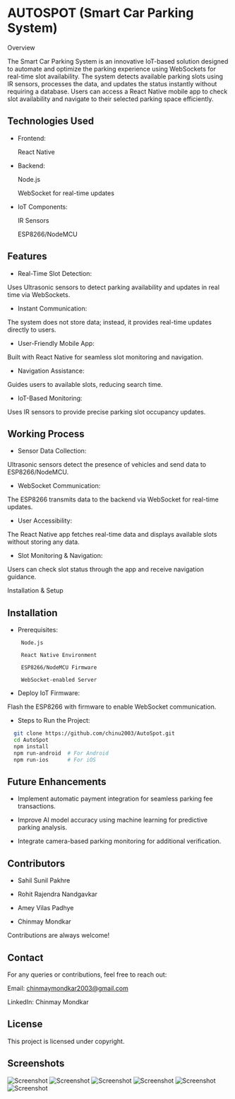
# AUTOSPOT (Smart Car Parking System)

Overview

The Smart Car Parking System is an innovative IoT-based solution designed to automate and optimize the parking experience using WebSockets for real-time slot availability. The system detects available parking slots using IR sensors, processes the data, and updates the status instantly without requiring a database. Users can access a React Native mobile app to check slot availability and navigate to their selected parking space efficiently.





## Technologies Used

- Frontend:

    React Native

- Backend:

    Node.js

    WebSocket for real-time updates

- IoT Components:

    IR Sensors

    ESP8266/NodeMCU

## Features


- Real-Time Slot Detection:

Uses Ultrasonic sensors to detect parking availability and updates in real time via WebSockets.

- Instant Communication:

The system does not store data; instead, it provides real-time updates directly to users.

- User-Friendly Mobile App:

Built with React Native for seamless slot monitoring and navigation.

- Navigation Assistance:

Guides users to available slots, reducing search time.

- IoT-Based Monitoring:

Uses IR sensors to provide precise parking slot occupancy updates.

## Working Process

- Sensor Data Collection:

Ultrasonic sensors detect the presence of vehicles and send data to ESP8266/NodeMCU.

- WebSocket Communication:

The ESP8266 transmits data to the backend via WebSocket for real-time updates.

- User Accessibility:

The React Native app fetches real-time data and displays available slots without storing any data.

- Slot Monitoring & Navigation:

Users can check slot status through the app and receive navigation guidance.

Installation & Setup


## Installation
- Prerequisites:

       Node.js

       React Native Environment

       ESP8266/NodeMCU Firmware

       WebSocket-enabled Server

- Deploy IoT Firmware:

Flash the ESP8266 with firmware to enable WebSocket communication.
 
- Steps to Run the Project:

```bash
  git clone https://github.com/chinu2003/AutoSpot.git
  cd AutoSpot
  npm install
  npm run-android  # For Android
  npm run-ios      # For iOS
```
## Future Enhancements
- Implement automatic payment integration for seamless parking fee transactions.

- Improve AI model accuracy using machine learning for predictive parking analysis.

- Integrate camera-based parking monitoring for additional verification.
## Contributors

- Sahil Sunil Pakhre

- Rohit Rajendra Nandgavkar

- Amey Vilas Padhye
- Chinmay Mondkar

 
Contributions are always welcome!



## Contact

For any queries or contributions, feel free to reach out:

Email: chinmaymondkar2003@gmail.com

LinkedIn: Chinmay Mondkar
## License

This project is licensed under copyright.

## Screenshots

![Screenshot](https://github.com/chinu2003/AutoSpot/blob/master/images/img-1.jpg?raw=true)
![Screenshot](https://github.com/chinu2003/AutoSpot/blob/master/images/img-2.jpg?raw=true)
![ Screenshot](https://github.com/chinu2003/AutoSpot/blob/master/images/img-3.jpg?raw=true)
![ Screenshot](https://github.com/chinu2003/AutoSpot/blob/master/images/img-4.jpg?raw=true)
![ Screenshot](https://github.com/chinu2003/AutoSpot/blob/master/images/img5.jpg?raw=true)
![ Screenshot](https://github.com/chinu2003/AutoSpot/blob/master/images/img-6.jpg?raw=true)

